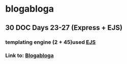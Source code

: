 # blogabloga

## 30 DOC Days 23-27 (Express + EJS)

### templating engine (2 + 45)used [EJS](https://ejs.co)

### Link to: [Blogabloga](https://blogabloga.herokuapp.com/)

